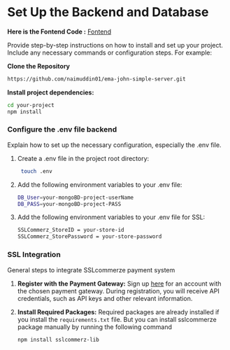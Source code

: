 # **Set Up the Backend and Database**
**Here is the Fontend Code :** [Fontend](https://github.com/naimuddin01/ema-john-simple/tree/master) 

Provide step-by-step instructions on how to install and set up your project. Include any necessary commands or configuration steps. For example:

**Clone the Repository**
```bash
https://github.com/naimuddin01/ema-john-simple-server.git
```

**Install project dependencies:**
```bash
cd your-project
npm install
```

### Configure the .env file backend

Explain how to set up the necessary configuration, especially the .env file.
1. Create a .env file in the project root directory:
   ```bash
    touch .env
   ```
2. Add the following environment variables to your .env file:
    ```bash
    DB_User=your-mongoBD-project-userName
    DB_PASS=your-mongoBD-project-PASS
   ```
    
3. Add the following environment variables to your .env file for SSL:
   ```bash
   SSLCommerz_StoreID = your-store-id
   SSLCommerz_StorePassword = your-store-password
    ```

### SSL Integration

General steps to integrate SSLcommerze payment system

1. **Register with the Payment Gateway:** Sign up [here](https://developer.sslcommerz.com/registration/) for an account with the chosen payment gateway. During registration, you will receive API credentials, such as API keys and other relevant information.

2. **Install Required Packages:** Required packages are already installed if you install the `requirements.txt` file. But you can install sslcommerze package manually by running the following command

   ```bash
   npm install sslcommerz-lib
   ```
